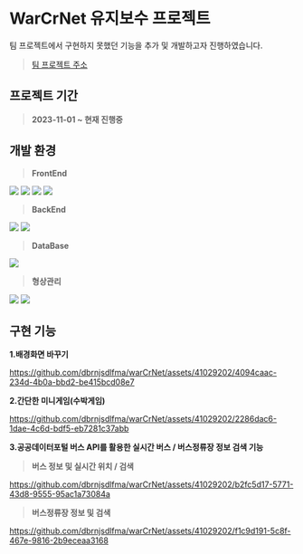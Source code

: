 <h1 aligh="center">WarCrNet 유지보수 프로젝트</h1>

팀 프로젝트에서 구현하지 못했던 기능을 추가 및 개발하고자 진행하였습니다.

> [팀 프로젝트 주소](https://github.com/wilderness40/react-project)


## 프로젝트 기간

> **2023-11-01 ~ 현재 진행중**

## 개발 환경

> **FrontEnd**

<img src="https://img.shields.io/badge/html5-E34F26?style=for-the-badge&logo=html5&logoColor=white"> <img src="https://img.shields.io/badge/css-1572B6?style=for-the-badge&logo=css3&logoColor=white"> <img src="https://img.shields.io/badge/javascript-F7DF1E?style=for-the-badge&logo=javascript&logoColor=black"> <img src="https://img.shields.io/badge/react-61DAFB?style=for-the-badge&logo=react&logoColor=black">

> **BackEnd**

<img src="https://img.shields.io/badge/node.js-339933?style=for-the-badge&logo=Node.js&logoColor=white"> <img src="https://img.shields.io/badge/express-000000?style=for-the-badge&logo=express&logoColor=white">
 
> **DataBase**

<img src="https://img.shields.io/badge/mongoDB-47A248?style=for-the-badge&logo=MongoDB&logoColor=white">

> **형상관리**

<img src="https://img.shields.io/badge/git-F05032?style=for-the-badge&logo=git&logoColor=white"> <img src="https://img.shields.io/badge/github-181717?style=for-the-badge&logo=github&logoColor=white">

## 구현 기능

**1.배경화면 바꾸기**


https://github.com/dbrnjsdlfma/warCrNet/assets/41029202/4094caac-234d-4b0a-bbd2-be415bcd08e7


**2.간단한 미니게임(수박게임)**


https://github.com/dbrnjsdlfma/warCrNet/assets/41029202/2286dac6-1dae-4c6d-bdf5-eb7281c37abb


**3.공공데이터포털 버스 API를 활용한 실시간 버스 / 버스정류장 정보 검색 기능**
> **버스 정보 및 실시간 위치 / 검색**

https://github.com/dbrnjsdlfma/warCrNet/assets/41029202/b2fc5d17-5771-43d8-9555-95ac1a73084a


> **버스정류장 정보 및 검색**


https://github.com/dbrnjsdlfma/warCrNet/assets/41029202/f1c9d191-5c8f-467e-9816-2b9eceaa3168









